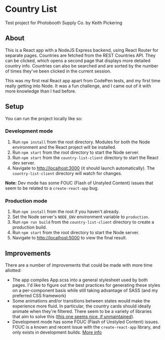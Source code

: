 # Country List

Test project for Photobooth Supply Co. by Keith Pickering

## About

This is a React app with a NodeJS Express backend, using React Router for separate pages. Countries are fetched from the REST Countries API. They can be clicked, which opens a second page that displays more detailed country info. Countries can also be searched and are sorted by the number of times they've been clicked in the current session.

This was my first real React app apart from CodePen tests, and my first time really getting into Node. It was a fun challenge, and I came out of it with more knowledge than I had before.

## Setup

You can run the project locally like so:

### Development mode

1. Run `npm install` from the root directory. Modules for both the Node environment and the React project will be installed.
2. Run `npm start` from the root directory to start the Node server.
3. Run `npm start` from the `country-list-client` directory to start the React dev server.
4. Navigate to <a href="http://localhost:3000/">http://localhost:3000</a> (it should launch automatically). The `country-list-client` directory will watch for changes.

**Note:** Dev mode has some FOUC (Flash of Unstyled Content) issues that seem to be related to a `create-react-app` bug.

### Production mode

1. Run `npm install` from the root if you haven't already.
2. Set the Node server's `NODE_ENV` environment variable to `production`.
3. Run `npm run build` from the `country-list-client` directory to create a production build.
4. Run `npm start` from the root directory to start the Node server.
5. Navigate to <a href="http://localhost:5000/">http://localhost:5000</a> to view the final result.

## Improvements

There are a number of improvements that could be made with more time allotted:

* The app compiles App.scss into a general stylesheet used by both pages. I'd like to figure out the best practices for generating these styles on a per-component basis while still taking advantage of SASS (and my preferred CSS framework)
* Some animations and/or transitions between states would make the experience more fluid. In particular, the country cards should ideally animate when they're filtered. There seem to be a variety of libraries that aim to solve this (<a href="https://github.com/joshwcomeau/react-flip-move">this one seems nice, if unmaintained</a>).
* Development mode has some FOUC (Flash of Unstyled Content) issues. FOUC is a known and recent issue with the `create-react-app` library, and only exists in development builds. <a href="https://github.com/facebook/create-react-app/issues/6399">More info</a>
